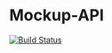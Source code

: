 # Mockup-API

[![Build Status](https://travis-ci.org/cubedesign-inpe/mockup-financial-api.svg?branch=master)](https://travis-ci.org/cubedesign-inpe/mockup-financial-api)

